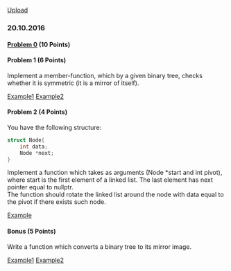 [Upload](https://my.pcloud.com/#page=puplink&code=pKhZOgLkSYWQIFFz4MmPm2j3PRFCjju7)

### 20.10.2016

#### [Problem 0](https://drive.google.com/file/d/0B4I_u6R4z8DRUUtvUDdncWlNLXM/view?usp=sharing) (10 Points)

#### Problem 1 (6 Points)

Implement a member-function, which by a given binary tree, checks whether it is symmetric (it is a mirror of itself).

[Example1](https://gyazo.com/a5a2f3b18529af1877826ce11597742b)
[Example2](https://gyazo.com/c070f57926a57a8609ade2351b0a836a)


#### Problem 2 (4 Points)

You have the following structure:
```c++
struct Node{
	int data;
	Node *next;
}
```
Implement a function which takes as arguments (Node *start and int pivot),  
where start is the first element of a linked list. The last element has next pointer equal to nullptr.  
The function should rotate the linked list around the node with data equal to the pivot if there exists such node.   

[Example](https://gyazo.com/c77bb8e6d976337d23e4cf26259923f8)

#### Bonus (5 Points)

Write a function which converts a binary tree to its mirror image.

[Example1](https://gyazo.com/25ad5e07dfd371196ecc3f5dbfed3e62)
[Example2](https://gyazo.com/5a65eb8b8edcc3ca949ae5a1acac288b)
